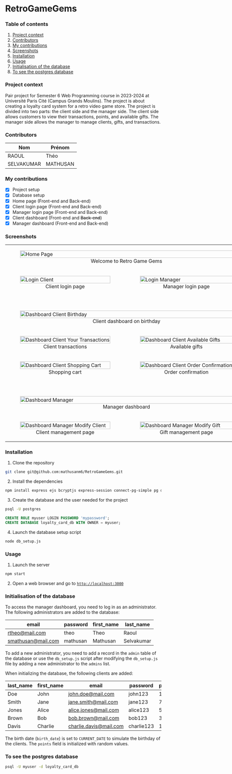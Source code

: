 # RetroGameGems

### Table of contents

1. [Project context](#project-context)
2. [Contributors](#contributors)
3. [My contributions](#my-contributions)
4. [Screenshots](#screenshots)
5. [Installation](#installation)
6. [Usage](#usage)
7. [Initialisation of the database](#initialisation-of-the-database)
8. [To see the postgres database](#to-see-the-postgres-database)

### Project context

Pair project for Semester 6 Web Programming course in 2023-2024 at Université Paris Cité (Campus Grands Moulins). The project is about creating a loyalty card system for a retro video game store. The project is divided into two parts: the client side and the manager side. The client side allows customers to view their transactions, points, and available gifts. The manager side allows the manager to manage clients, gifts, and transactions.

### Contributors

| Nom        | Prénom   |
| ---------- | -------- |
| RAOUL      | Théo     |
| SELVAKUMAR | MATHUSAN |

### My contributions

- [x] Project setup
- [x] Database setup
- [x] Home page (Front-end and Back-end)
- [x] Client login page (Front-end and Back-end)
- [x] Manager login page (Front-end and Back-end)
- [x] Client dashboard (Front-end and ~~Back-end~~)
- [x] Manager dashboard (Front-end and Back-end)

### Screenshots

<table align="center" style="width:1200px; table-layout: fixed;">
  <tr>
    <td colspan="4">
      <figure>
        <img src="resources/images/screenshots/home-page.jpeg" alt="Home Page" width="100%"/>
        <figcaption align="center">Welcome to Retro Game Gems</figcaption>
      </figure>
    </td>
  </tr>
  <tr>
    <td colspan="2">
      <figure>
        <img src="resources/images/screenshots/login-client.jpeg" alt="Login Client" width="100%"/>
        <figcaption align="center">Client login page</figcaption>
      </figure>
    </td>
    <td colspan="2">
      <figure>
        <img src="resources/images/screenshots/login-manager.jpeg" alt="Login Manager" width="100%"/>
        <figcaption align="center">Manager login page</figcaption>
      </figure>
    </td>
  </tr>
  <tr><td colspan="4" style="height: 30px;"></td></tr> <!-- Spacer Row -->
  <tr>
    <td colspan="4">
      <figure>
        <img src="resources/images/screenshots/dashboard-client-birthday.jpeg" alt="Dashboard Client Birthday" width="100%"/>
        <figcaption align="center">Client dashboard on birthday</figcaption>
      </figure>
    </td>
  </tr>
  <tr>
    <td colspan="2">
      <figure>
        <img src="resources/images/screenshots/dashboard-client-your-transactions.jpeg" alt="Dashboard Client Your Transactions" width="100%"/>
        <figcaption align="center">Client transactions</figcaption>
      </figure>
    </td>
    <td colspan="2">
      <figure>
        <img src="resources/images/screenshots/dashboard-client-available-gifts.jpeg" alt="Dashboard Client Available Gifts" width="100%"/>
        <figcaption align="center">Available gifts</figcaption>
      </figure>
    </td>
  </tr>
  <tr>
    <td colspan="2">
      <figure>
        <img src="resources/images/screenshots/dashboard-client-shopping-cart.png" alt="Dashboard Client Shopping Cart" width="100%"/>
        <figcaption align="center">Shopping cart</figcaption>
      </figure>
    </td>
    <td colspan="2">
      <figure>
        <img src="resources/images/screenshots/dashboard-client-order-confirmation.jpeg" alt="Dashboard Client Order Confirmation" width="100%"/>
        <figcaption align="center">Order confirmation</figcaption>
      </figure>
    </td>
  </tr>
  <tr><td colspan="4" style="height: 30px;"></td></tr> <!-- Spacer Row -->
  <tr>
    <td colspan="4">
      <figure>
        <img src="resources/images/screenshots/dashboard-manager.png" alt="Dashboard Manager" width="100%"/>
        <figcaption align="center">Manager dashboard</figcaption>
      </figure>
    </td>
  </tr>
  <tr>
    <td colspan="2">
      <figure>
        <img src="resources/images/screenshots/dashboard-manager-modify-client.png" alt="Dashboard Manager Modify Client" width="100%"/>
        <figcaption align="center">Client management page</figcaption>
      </figure>
    </td>
    <td colspan="2">
      <figure>
        <img src="resources/images/screenshots/dashboard-manager-modify-gift.png" alt="Dashboard Manager Modify Gift" width="100%"/>
        <figcaption align="center">Gift management page</figcaption>
      </figure>
    </td>
  </tr>
</table>

### Installation

1. Clone the repository

```bash
git clone git@github.com:mathusanm6/RetroGameGems.git
```

2. Install the dependencies

```bash
npm install express ejs bcryptjs express-session connect-pg-simple pg dotenv http-status-codes multer sharp csv-parser
```

3. Create the database and the user needed for the project

```bash
psql -U postgres
```

```sql
CREATE ROLE myuser LOGIN PASSWORD 'mypassword';
CREATE DATABASE loyalty_card_db WITH OWNER = myuser;
```

4. Launch the database setup script

```bash
node db_setup.js
```

### Usage

1. Launch the server

```bash
npm start
```

2. Open a web browser and go to [`http://localhost:3000`](http://localhost:3000)

### Initialisation of the database

To access the manager dashboard, you need to log in as an administrator. The following administrators are added to the database:

| email              | password | first_name | last_name  |
| ------------------ | -------- | ---------- | ---------- |
| rtheo@mail.com     | theo     | Theo       | Raoul      |
| smathusan@mail.com | mathusan | Mathusan   | Selvakumar |

To add a new administrator, you need to add a record in the `admin` table of the database or use the `db_setup.js` script after modifying the `db_setup.js` file by adding a new administrator to the `admins` list.

When initializing the database, the following clients are added:

| last_name | first_name | email                  | password   | points | birth_date   |
| --------- | ---------- | ---------------------- | ---------- | ------ | ------------ |
| Doe       | John       | john.doe@mail.com      | john123    | 1210   | CURRENT_DATE |
| Smith     | Jane       | jane.smith@mail.com    | jane123    | 750    | CURRENT_DATE |
| Jones     | Alice      | alice.jones@mail.com   | alice123   | 500    | CURRENT_DATE |
| Brown     | Bob        | bob.brown@mail.com     | bob123     | 3140   | CURRENT_DATE |
| Davis     | Charlie    | charlie.davis@mail.com | charlie123 | 1050   | CURRENT_DATE |

The birth date (`birth_date`) is set to `CURRENT_DATE` to simulate the birthday of the clients. The `points` field is initialized with random values.

### To see the postgres database

```bash
psql -U myuser -d loyalty_card_db
```

